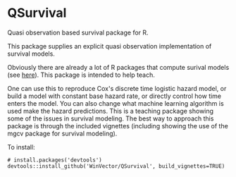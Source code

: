 # QSurvival
Quasi observation based survival package for R.

This package supplies an explicit quasi observation implementation of survival models.

Obviously there are already a lot of R packages that compute surival models (see [here](https://cran.r-project.org/web/views/Survival.html)).  This package is intended to help teach.

One can use this to reproduce Cox's discrete time logistic hazard model, or build a model with constant base hazard rate, or directly control how time enters the model.  You can also change what machine learning algorithm is used make the hazard predictions.  This is a teaching package showing some of the issues in survival modeling.   The best way to approach this package is through the included vignettes (including showing the use of the mgcv package for survival modeling).

To install:

  
    # install.packages('devtools')
    devtools::install_github('WinVector/QSurvival', build_vignettes=TRUE)
